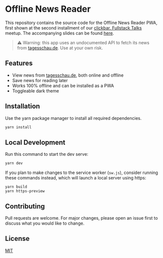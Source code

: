 # Offline News Reader

This repository contains the source code for the Offline News Reader PWA, first shown at the second installment of our [clickbar. Fullstack Talks](https://www.google.com/search?client=firefox-b-d&q=clickbar+fullstack+talks) meetup.
The accompanying slides can be found [here](https://clickbar-fullstack-talks-2.netlify.app). 

> ⚠ Warning: this app uses an undocumented API to fetch its news from [tagesschau.de](tagesschau.de). Use at your own risk. 

## Features

- View news from [tagesschau.de](tagesschau.de), both online and offline
- Save news for reading later
- Works 100% offline and can be installed as a PWA
- Toggleable dark theme

## Installation

Use the yarn package manager to install all required dependencies.

```bash
yarn install
```

## Local Development

Run this command to start the dev serve:

```bash
yarn dev
```

If you plan to make changes to the service worker (`sw.js`), consider running these commands instead, 
which will launch a local server using https: 

```
yarn build
yarn https-preview
```

## Contributing
Pull requests are welcome. For major changes, please open an issue first to discuss what you would like to change.

## License
[MIT](https://choosealicense.com/licenses/mit/)
